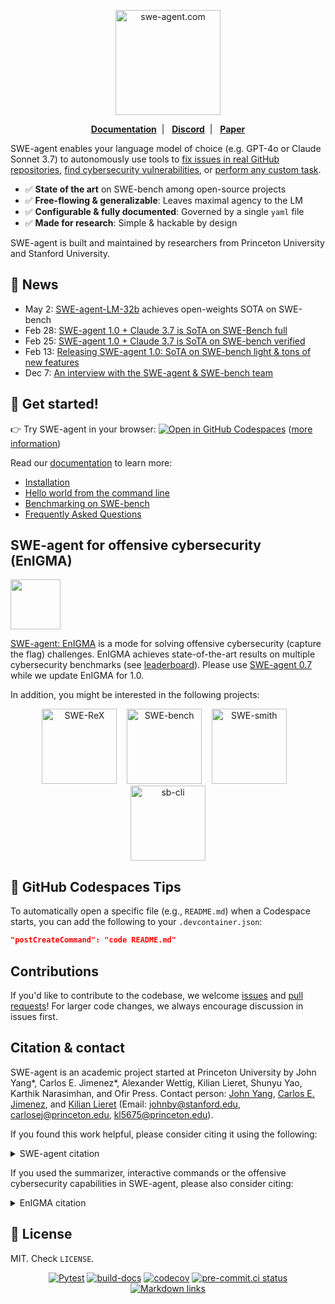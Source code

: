 <p align="center">
  <a href="https://swe-agent.com/latest/">
    <img src="assets/swe-agent-banner.png" alt="swe-agent.com" style="height: 12em" />
  </a>
</p>

<p align="center">
  <a href="https://swe-agent.com/latest/"><strong>Documentation</strong></a>&nbsp; | &nbsp;
  <a href="https://discord.gg/AVEFbBn2rH"><strong>Discord</strong></a>&nbsp; | &nbsp;
  <a href="https://arxiv.org/abs/2405.15793"><strong>Paper</strong></a>
</p>


SWE-agent enables your language model of choice (e.g. GPT-4o or Claude Sonnet 3.7) to autonomously use tools to
[fix issues in real GitHub repositories](https://swe-agent.com/latest/usage/hello_world),
[find cybersecurity vulnerabilities](https://enigma-agent.com/), or
[perform any custom task](https://swe-agent.com/latest/usage/coding_challenges).

* ✅ **State of the art** on SWE-bench among open-source projects
* ✅ **Free-flowing & generalizable**: Leaves maximal agency to the LM
* ✅ **Configurable & fully documented**: Governed by a single `yaml` file
* ✅ **Made for research**: Simple & hackable by design

SWE-agent is built and maintained by researchers from Princeton University and Stanford University.

## 📣 News

* May 2: [SWE-agent-LM-32b](https://swesmith.com) achieves open-weights SOTA on SWE-bench
* Feb 28: [SWE-agent 1.0 + Claude 3.7 is SoTA on SWE-Bench full](https://x.com/KLieret/status/1895487966409298067)
* Feb 25: [SWE-agent 1.0 + Claude 3.7 is SoTA on SWE-bench verified](https://x.com/KLieret/status/1894408819670733158)
* Feb 13: [Releasing SWE-agent 1.0: SoTA on SWE-bench light & tons of new features](https://x.com/KLieret/status/1890048205448220849)
* Dec 7: [An interview with the SWE-agent & SWE-bench team](https://www.youtube.com/watch?v=fcr8WzeEXyk)

## 🚀 Get started!

👉 Try SWE-agent in your browser: [![Open in GitHub Codespaces](https://img.shields.io/badge/Open_in_GitHub_Codespaces-gray?logo=github)](https://codespaces.new/SWE-agent/SWE-agent) ([more information](https://swe-agent.com/latest/installation/codespaces/))

Read our [documentation][docs] to learn more:

* [Installation](https://swe-agent.com/latest/installation/source/)
* [Hello world from the command line](https://swe-agent.com/latest/usage/hello_world/)
* [Benchmarking on SWE-bench](https://swe-agent.com/latest/usage/batch_mode/)
* [Frequently Asked Questions](https://swe-agent.com/latest/faq/)

[docs]: https://swe-agent.com

## SWE-agent for offensive cybersecurity (EnIGMA) <a name="enigma"></a>

<img src="https://github.com/user-attachments/assets/84599168-11a7-4776-8a49-33dbf0758bb2" height="80px"></img>

[SWE-agent: EnIGMA][enigma] is a mode for solving offensive cybersecurity (capture the flag) challenges.
EnIGMA achieves state-of-the-art results on multiple cybersecurity benchmarks (see [leaderboard](https://enigma-agent.com/#results)).
Please use [SWE-agent 0.7](https://github.com/SWE-agent/SWE-agent/tree/v0.7) while we update EnIGMA for 1.0.

[enigma]: https://enigma-agent.com
[SWE-bench]: https://github.com/SWE-bench/SWE-bench
[nyu-ctf]: https://arxiv.org/abs/2406.05590

In addition, you might be interested in the following projects:


<div align="center">
  <a href="https://github.com/SWE-agent/SWE-ReX"><img src="docs/assets/swerex_logo_text_below.svg" alt="SWE-ReX" height="120px"></a>
   &nbsp;&nbsp;
  <a href="https://github.com/SWE-bench/SWE-bench"><img src="docs/assets/swebench_logo_text_below.svg" alt="SWE-bench" height="120px"></a>
  &nbsp;&nbsp;
  <!-- <a href="https://github.com/SWE-agent/SWE-agent"><img src="docs/assets/sweagent_logo_text_below.svg" alt="SWE-agent" height="120px"></a> -->
  <a href="https://github.com/SWE-bench/SWE-smith"><img src="docs/assets/swesmith_logo_text_below.svg" alt="SWE-smith" height="120px"></a>
  &nbsp;&nbsp;
  <a href="https://github.com/SWE-bench/sb-cli"><img src="docs/assets/sbcli_logo_text_below.svg" alt="sb-cli" height="120px"></a>
</div>

## 🧪 GitHub Codespaces Tips

To automatically open a specific file (e.g., `README.md`) when a Codespace starts, you can add the following to your `.devcontainer.json`:

```json
"postCreateCommand": "code README.md"
```

## Contributions <a name="contributions"></a>

If you'd like to contribute to the codebase, we welcome [issues](https://github.com/SWE-agent/SWE-agent/issues) and [pull requests](https://github.com/SWE-agent/SWE-agent/pulls)! For larger code changes, we always encourage discussion in issues first.

## Citation & contact <a name="citation"></a>

SWE-agent is an academic project started at Princeton University by John Yang*, Carlos E. Jimenez*, Alexander Wettig, Kilian Lieret, Shunyu Yao, Karthik Narasimhan, and Ofir Press.
Contact person: [John Yang](https://john-b-yang.github.io/), [Carlos E. Jimenez](http://www.carlosejimenez.com/), and [Kilian Lieret](https://www.lieret.net/) (Email: johnby@stanford.edu, carlosej@princeton.edu, kl5675@princeton.edu).

If you found this work helpful, please consider citing it using the following:

<details>
<summary> SWE-agent citation</summary>

```bibtex
@inproceedings{yang2024sweagent,
  title={{SWE}-agent: Agent-Computer Interfaces Enable Automated Software Engineering},
  author={John Yang and Carlos E Jimenez and Alexander Wettig and Kilian Lieret and Shunyu Yao and Karthik R Narasimhan and Ofir Press},
  booktitle={The Thirty-eighth Annual Conference on Neural Information Processing Systems},
  year={2024},
  url={https://arxiv.org/abs/2405.15793}
}
```
</details>

If you used the summarizer, interactive commands or the offensive cybersecurity capabilities in SWE-agent, please also consider citing:

<details>
<summary>EnIGMA citation</summary>

```bibtex
@misc{abramovich2024enigmaenhancedinteractivegenerative,
      title={EnIGMA: Enhanced Interactive Generative Model Agent for CTF Challenges},
      author={Talor Abramovich and Meet Udeshi and Minghao Shao and Kilian Lieret and Haoran Xi and Kimberly Milner and Sofija Jancheska and John Yang and Carlos E. Jimenez and Farshad Khorrami and Prashanth Krishnamurthy and Brendan Dolan-Gavitt and Muhammad Shafique and Karthik Narasimhan and Ramesh Karri and Ofir Press},
      year={2024},
      eprint={2409.16165},
      archivePrefix={arXiv},
      primaryClass={cs.AI},
      url={https://arxiv.org/abs/2409.16165},
}
```
</details>


## 🪪 License <a name="license"></a>
MIT. Check `LICENSE`.


<div align="center">

[![Pytest](https://github.com/SWE-agent/SWE-agent/actions/workflows/pytest.yaml/badge.svg)](https://github.com/SWE-agent/SWE-agent/actions/workflows/pytest.yaml)
[![build-docs](https://github.com/SWE-agent/SWE-agent/actions/workflows/build-docs.yaml/badge.svg)](https://github.com/SWE-agent/SWE-agent/actions/workflows/build-docs.yaml)
[![codecov](https://codecov.io/gh/SWE-agent/SWE-agent/graph/badge.svg?token=18XAVDK365)](https://codecov.io/gh/SWE-agent/SWE-agent)
[![pre-commit.ci status](https://results.pre-commit.ci/badge/github/SWE-agent/SWE-agent/main.svg)](https://results.pre-commit.ci/latest/github/SWE-agent/SWE-agent/main)
[![Markdown links](https://github.com/SWE-agent/SWE-agent/actions/workflows/check-links.yaml/badge.svg)](https://github.com/SWE-agent/SWE-agent/actions/workflows/check-links.yaml)

</div>
